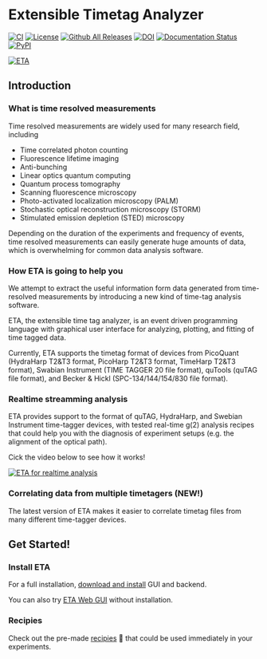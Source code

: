 Extensible Timetag Analyzer 
===============
[![CI](https://github.com/timetag/ETA/workflows/CI/badge.svg)](https://github.com/timetag/ETA/actions)
[![License](https://img.shields.io/github/license/timetag/ETAServer.svg)](https://github.com/timetag/ETAServer/blob/master/LICENSE)
[![Github All Releases](https://img.shields.io/github/downloads/timetag/ETABackend/total.svg)](https://github.com/timetag/ETABackend/releases)
[![DOI](https://zenodo.org/badge/125106142.svg)](https://zenodo.org/badge/latestdoi/125106142)
[![Documentation Status](https://readthedocs.org/projects/eta/badge/?version=latest)](https://eta.readthedocs.io/en/latest/?badge=latest)
[![PyPI](https://img.shields.io/pypi/v/etabackend.svg)](https://pypi.org/project/etabackend/)


[![ETA](https://eta.readthedocs.io/en/latest/_static/logo.png)
](https://eta.readthedocs.io/en/latest/?badge=latest)

## Introduction

### What is time resolved measurements

Time resolved measurements are widely used for many research field, including

* Time correlated photon counting
* Fluorescence lifetime imaging
* Anti-bunching
* Linear optics quantum computing
* Quantum process tomography
* Scanning fluorescence microscopy
* Photo-activated localization microscopy (PALM)
* Stochastic optical reconstruction microscopy (STORM)
* Stimulated emission depletion (STED) microscopy

Depending on the duration of the experiments and frequency of events, time resolved measurements can easily generate huge amounts of data, which is overwhelming for common data analysis software.

###  How ETA is going to help you

We attempt to extract the useful information form data generated from time-resolved measurements by introducing a new kind of time-tag analysis software.

ETA, the extensible time tag analyzer, is an event driven programming language with graphical user interface for analyzing, plotting, and fitting of time tagged data.

Currently, ETA supports the timetag format of devices from PicoQuant (HydraHarp T2&T3 format, PicoHarp T2&T3 format, TimeHarp T2&T3 format), Swabian Instrument (TIME TAGGER 20 file format), quTools (quTAG file format), and Becker & Hickl (SPC-134/144/154/830 file format).

### Realtime streamming analysis 

ETA provides support to the format of quTAG, HydraHarp, and Swebian Instrument time-tagger devices, with tested real-time g(2) analysis recipes that could help you with the diagnosis of experiment setups (e.g. the alignment of the optical path).

Cick the video below to see how it works!

[![ETA for realtime analysis](https://img.youtube.com/vi/jZfEFNOJwpM/0.jpg)](https://www.youtube.com/embed/jZfEFNOJwpM)

### Correlating data from multiple timetagers (NEW!)

The latest version of ETA makes it easier to correlate timetag files from many different time-tagger devices. 

## Get Started!
### Install ETA

For a full installation, [download and install](https://eta.readthedocs.io/en/latest/installation.html) GUI and backend.

You can also try [ETA Web GUI](https://eta.readthedocs.io/en/latest/installation.html#try-eta-without-installation) without installation.

### Recipies

Check out the pre-made [recipies](https://eta.readthedocs.io/en/latest/recipes.html) 🎉 that could be used immediately in your experiments.

